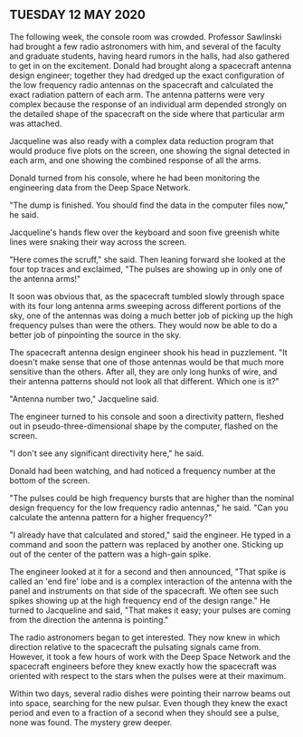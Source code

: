 ## TUESDAY 12 MAY 2020
The following week, the console room was crowded. Professor Sawlinski had brought a few radio astronomers with him, and several of the faculty and graduate students, having heard rumors in the halls, had also gathered to get in on the excitement. Donald had brought along a spacecraft antenna design engineer; together they had dredged up the exact configuration of the low frequency radio antennas on the spacecraft and calculated the exact radiation pattern of each arm. The antenna patterns were very complex because the response of an individual arm depended strongly on the detailed shape of the spacecraft on the side where that particular arm was attached.

Jacqueline was also ready with a complex data reduction program that would produce five plots on the screen, one showing the signal detected in each arm, and one showing the combined response of all the arms.

Donald turned from his console, where he had been monitoring the engineering data from the Deep Space Network.

"The dump is finished. You should find the data in the computer files now," he said.

Jacqueline's hands flew over the keyboard and soon five greenish white lines were snaking their way across the screen.

"Here comes the scruff," she said. Then leaning forward she looked at the four top traces and exclaimed, "The pulses are showing up in only one of the antenna arms!"

It soon was obvious that, as the spacecraft tumbled slowly through space with its four long antenna arms sweeping across different portions of the sky, one of the antennas was doing a much better job of picking up the high frequency pulses than were the others. They would now be able to do a better job of pinpointing the source in the sky.

The spacecraft antenna design engineer shook his head in puzzlement. "It doesn't make sense that one of those antennas would be that much more sensitive than the others. After all, they are only long hunks of wire, and their antenna patterns should not look all that different. Which one is it?"

"Antenna number two," Jacqueline said.

The engineer turned to his console and soon a directivity pattern, fleshed out in pseudo-three-dimensional shape by the computer, flashed on the screen.

"I don't see any significant directivity here," he said.

Donald had been watching, and had noticed a frequency number at the bottom of the screen.

"The pulses could be high frequency bursts that are higher than the nominal design frequency for the low frequency radio antennas," he said. "Can you calculate the antenna pattern for a higher frequency?"

"I already have that calculated and stored," said the engineer. He typed in a command and soon the pattern was replaced by another one. Sticking up out of the center of the pattern was a high-gain spike.

The engineer looked at it for a second and then announced, "That spike is called an 'end fire' lobe and is a complex interaction of the antenna with the panel and instruments on that side of the spacecraft. We often see such spikes showing up at the high frequency end of the design range." He turned to Jacqueline and said, "That makes it easy; your pulses are coming from the direction the antenna is pointing."

The radio astronomers began to get interested. They now knew in which direction relative to the spacecraft the pulsating signals came from. However, it took a few hours of work with the Deep Space Network and the spacecraft engineers before they knew exactly how the spacecraft was oriented with respect to the stars when the pulses were at their maximum.

Within two days, several radio dishes were pointing their narrow beams out into space, searching for the new pulsar. Even though they knew the exact period and even to a fraction of a second when they should see a pulse, none was found. The mystery grew deeper.